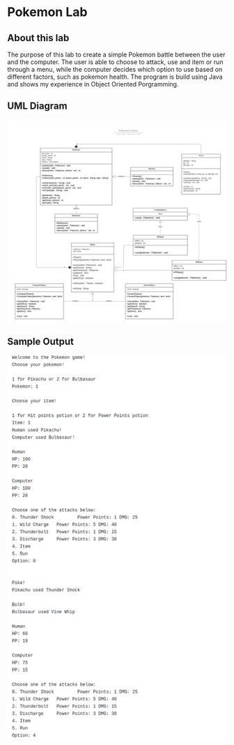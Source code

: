 # Pokemon Lab

## About this lab

The purpose of this lab to create a simple Pokemon battle between the user and the computer. The user is able to choose to attack, use and item or run through a menu, while the computer decides which option to use based on different factors, such as pokemon health. The program is build using Java and shows my experience in Object Oriented Porgramming.

## UML Diagram

![alt tag](https://github.com/AndreaHabib/330_JAVA_OOP/blob/main/Pokemon/Pokemon-Game.png)

## Sample Output
![alt tag](https://github.com/AndreaHabib/330_JAVA_OOP/blob/main/Pokemon/output.png)

